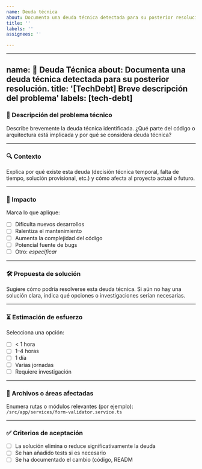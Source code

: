```yaml
---
name: Deuda técnica
about: Documenta una deuda técnica detectada para su posterior resolución.
title: ''
labels: ''
assignees: ''

---
```


---
name: 💸 Deuda Técnica
about: Documenta una deuda técnica detectada para su posterior resolución.
title: '[TechDebt] Breve descripción del problema'
labels: [tech-debt]
---

### 📌 Descripción del problema técnico

Describe brevemente la deuda técnica identificada. ¿Qué parte del código o arquitectura está implicada y por qué se considera deuda técnica?

---

### 🔍 Contexto

Explica por qué existe esta deuda (decisión técnica temporal, falta de tiempo, solución provisional, etc.) y cómo afecta al proyecto actual o futuro.

---

### 🎯 Impacto

Marca lo que aplique:

- [ ] Dificulta nuevos desarrollos
- [ ] Ralentiza el mantenimiento
- [ ] Aumenta la complejidad del código
- [ ] Potencial fuente de bugs
- [ ] Otro: _especificar_

---

### 🛠️ Propuesta de solución

Sugiere cómo podría resolverse esta deuda técnica. Si aún no hay una solución clara, indica qué opciones o investigaciones serían necesarias.

---

### ⏳ Estimación de esfuerzo

Selecciona una opción:

- [ ] < 1 hora  
- [ ] 1–4 horas  
- [ ] 1 día  
- [ ] Varias jornadas  
- [ ] Requiere investigación

---

### 📎 Archivos o áreas afectadas

Enumera rutas o módulos relevantes (por ejemplo):  
`/src/app/services/form-validator.service.ts`

---

### ✅ Criterios de aceptación

- [ ] La solución elimina o reduce significativamente la deuda  
- [ ] Se han añadido tests si es necesario  
- [ ] Se ha documentado el cambio (código, READM
